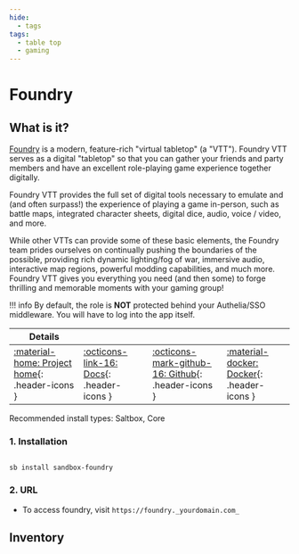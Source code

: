 ```yaml
---
hide:
  - tags
tags:
  - table top
  - gaming
---
```


# Foundry

## What is it?

[Foundry](https://foundryvtt.com/) is a modern, feature-rich "virtual tabletop" (a "VTT"). Foundry VTT serves as a digital "tabletop" so that you can gather your friends and party members and have an excellent role-playing game experience together digitally.

Foundry VTT provides the full set of digital tools necessary to emulate and (and often surpass!) the experience of playing a game in-person, such as battle maps, integrated character sheets, digital dice, audio, voice / video, and more.

While other VTTs can provide some of these basic elements, the Foundry team prides ourselves on continually pushing the boundaries of the possible, providing rich dynamic lighting/fog of war, immersive audio, interactive map regions, powerful modding capabilities, and much more. Foundry VTT gives you everything you need (and then some) to forge thrilling and memorable moments with your gaming group!

!!! info
    By default, the role is **NOT** protected behind your Authelia/SSO middleware. You will have to log into the app itself.

| Details     |             |             |             |
|-------------|-------------|-------------|-------------|
| [:material-home: Project home](https://foundryvtt.com/){: .header-icons } | [:octicons-link-16: Docs](https://foundryvtt.com/kb/){: .header-icons } | [:octicons-mark-github-16: Github](https://github.com/foundryvtt/foundryvtt){: .header-icons } | [:material-docker: Docker](https://hub.docker.com/r/ajnart/Foundry/){: .header-icons }|

Recommended install types: Saltbox, Core

### 1. Installation

``` shell

sb install sandbox-foundry

```

### 2. URL

- To access foundry, visit `https://foundry._yourdomain.com_`

## Inventory
<!-- BEGIN SALTBOX MANAGED VARIABLES SECTION -->
<!-- END SALTBOX MANAGED VARIABLES SECTION -->
